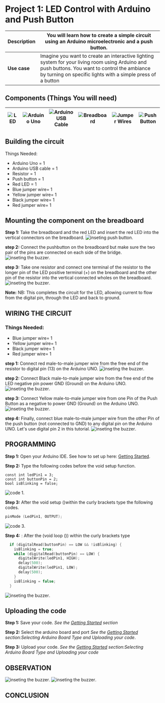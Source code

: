 # Project 1: LED Control with Arduino and Push Button

| **Description** | You will learn how to create a simple circuit using an Arduino microelectronic and a push button.                                                                           |
| --------------- | -------------------------------------------------------------------------------------------------------------------------------------------------------------------------------------------------------------- |
| **Use case**    | Imagine you want to create an interactive lighting system for your living room using Arduino and push buttons. You want to control the ambiance by turning on specific lights with a simple press of a button |

## Components (Things You will need)

| ![LED ](../../../docs/manuals/assets/components/LED.png) | ![Arduino Uno](../../../docs/manuals/assets/components/arduino.png) | ![Arduino USB Cable](../../../docs/manuals/assets/components/USB_Cable.png) | ![Breadboard](../../../docs/manuals/assets/components/breadboard.png) | ![Jumper Wires](../../../docs/manuals/assets/components/jump_wire.png) | ![Push Button](../../../docs/manuals/assets/components/Push_Button.png) |
| ---------------------------------------- | --------------------------------------------------- | ----------------------------------------------------------- | ----------------------------------------------------- | ------------------------------------------------------ | ------------------------------------------------------- |

## Building the circuit

Things Needed:

- Arduino Uno = 1
- Arduino USB cable = 1
- Resistor = 1
- Push button = 1
- Red LED = 1
- Blue jumper wire= 1
- Yellow jumper wire= 1
- Black jumper wire= 1
- Red jumper wire= 1

## Mounting the component on the breadboard

**Step 1:** Take the breadboard and the red LED and insert the red LED into the vertical connectors on the breadboard.
![inseting push button](../../../docs/manuals/assets/2.0/2.1.Push%20Button%20+%20LED/img%201.png).

**step 2:** Connect the pushbutton on the breadboard but make sure the two pair of the pins are connected on each side of the bridge.
![inseting the buzzer](../../../docs/manuals/assets/2.0/2.1.Push%20Button%20+%20LED/img%202.png).

**step 3:** Take one resistor and connect one terminal of the resistor to the longer pin of the LED positive terminal (+) on the breadboard and the other pin of the resistor into the vertical connected wholes on the breadboard.
![inseting the buzzer](../../../docs/manuals/assets/2.0/2.1.Push%20Button%20+%20LED/img%203.png).

**Note:** NB: This completes the circuit for the LED, allowing current to flow from the digital pin, through the LED and back to ground.

## WIRING THE CIRCUIT

### Things Needed:

- Blue jumper wire= 1
- Yellow jumper wire= 1
- Black jumper wire= 1
- Red jumper wire= 1

**step 1:** Connect red male-to-male jumper wire from the free end of the resistor to digital pin (13) on the Arduino UNO.
![inseting the buzzer](../../../docs/manuals/assets/2.0/2.1.Push%20Button%20+%20LED/wire1.png).

**step 2:** Connect Black male-to-male jumper wire from the free end of the LED negative pin power GND (Ground) on the Arduino UNO.
![inseting the buzzer](../../../docs/manuals/assets/2.0/2.1.Push%20Button%20+%20LED/wire%202.png).

**step 3:** Connect Yellow male-to-male jumper wire from one Pin of the Push Button as a negative to power GND (Ground) on the Arduino UNO.
![inseting the buzzer](../../../docs/manuals/assets/2.0/2.1.Push%20Button%20+%20LED/wire%203.png).

**step 4:** Finally, connect blue male-to-male jumper wire from the other Pin of the push button (not connected to GND) to any digital pin on the Arduino UNO. Let's use digital pin 2 in this tutorial.
![inseting the buzzer](../../../docs/manuals/assets/2.0/2.1.Push%20Button%20+%20LED/wire%204.png).

## PROGRAMMING

**Step 1:** Open your Arduino IDE. See how to set up here: [Getting Started](../../../getting-started.md).

**Step 2:** Type the following codes before the void setup function.

```
const int ledPin1 = 3;
const int buttonPin = 2;
bool isBlinking = false;
```

![code 1](../../../docs/manuals/assets/2.0/2.1.Push%20Button%20+%20LED/code%201.PNG).

**Step 3:** After the void setup ()within the curly brackets type the following codes.

``` cpp
pinMode (LedPin1, OUTPUT); 

```

![code 3](../../../docs/manuals/assets/2.0/2.1.Push%20Button%20+%20LED/code%202.PNG).

**Step 4:** : After the (void loop ()) within the curly brackets type

``` cpp
  if (digitalRead(buttonPin) == LOW && !isBlinking) {
    isBlinking = true;
    while (digitalRead(buttonPin) == LOW) {
      digitalWrite(ledPin1, HIGH);
      delay(500);
      digitalWrite(ledPin1, LOW);
      delay(500);
    }
    isBlinking = false;
  }
```
![inseting the buzzer](../../../docs/manuals/assets/2.0/2.1.Push%20Button%20+%20LED/2.code%203.PNG).

## Uploading the code

**Step 1:** Save your code. _See the [Getting Started](../../../getting-started.md) section_

**Step 2:** Select the arduino board and port _See the [Getting Started](../../../getting-started.md) section:Selecting Arduino Board Type and Uploading your code_.

**Step 3:** Upload your code. _See the [Getting Started](../../../getting-started.md) section:Selecting Arduino Board Type and Uploading your code_

## OBSERVATION

![inseting the buzzer](../../../docs/manuals/assets/2.0/2.1.Push%20Button%20+%20LED/obsev%201.png).
![inseting the buzzer](../../../docs/manuals/assets/2.0/2.1.Push%20Button%20+%20LED/obsev%202.png).


## CONCLUSION
